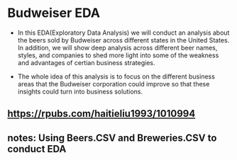 # Budweiser EDA
-   In this EDA(Exploratory Data Analysis) we will conduct an analysis about the beers sold by Budweiser across different states in the United States. In addition, we will show deep analysis across different beer names, styles, and companies to shed more light into some of the weakness and advantages of certian business strategies.

-   The whole idea of this analysis is to focus on the different business areas that the Budweiser corporation could improve so that these insights could turn into business solutions.

## https://rpubs.com/haitieliu1993/1010994


## notes: Using Beers.CSV and Breweries.CSV to conduct EDA
